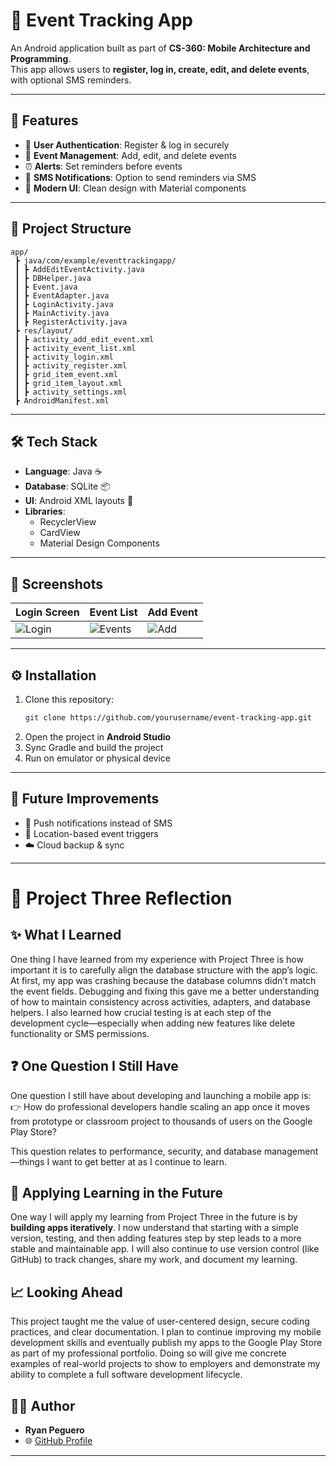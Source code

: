 # 📅 Event Tracking App

An Android application built as part of **CS-360: Mobile Architecture and Programming**.  
This app allows users to **register, log in, create, edit, and delete events**, with optional SMS reminders.

---

## 🚀 Features

- 👤 **User Authentication**: Register & log in securely  
- 📝 **Event Management**: Add, edit, and delete events  
- ⏰ **Alerts**: Set reminders before events  
- 💬 **SMS Notifications**: Option to send reminders via SMS  
- 🎨 **Modern UI**: Clean design with Material components  

---

## 📂 Project Structure

```
app/
 ┣ java/com/example/eventtrackingapp/
 ┃ ┣ AddEditEventActivity.java
 ┃ ┣ DBHelper.java
 ┃ ┣ Event.java
 ┃ ┣ EventAdapter.java
 ┃ ┣ LoginActivity.java
 ┃ ┣ MainActivity.java
 ┃ ┣ RegisterActivity.java
 ┣ res/layout/
 ┃ ┣ activity_add_edit_event.xml
 ┃ ┣ activity_event_list.xml
 ┃ ┣ activity_login.xml
 ┃ ┣ activity_register.xml
 ┃ ┣ grid_item_event.xml
 ┃ ┣ grid_item_layout.xml
 ┃ ┣ activity_settings.xml
 ┣ AndroidManifest.xml
```

---

## 🛠️ Tech Stack

- **Language**: Java ☕  
- **Database**: SQLite 📦  
- **UI**: Android XML layouts 🎨  
- **Libraries**:  
  - RecyclerView  
  - CardView  
  - Material Design Components  

---

## 📸 Screenshots

| Login Screen | Event List | Add Event |
|--------------|------------|-----------|
| ![Login](https://via.placeholder.com/200x400.png?text=Logi) | ![Events](https://via.placeholder.com/200x400.png?text=Event+List) | ![Add](https://via.placeholder.com/200x400.png?text=Add+Event) |

---

## ⚙️ Installation

1. Clone this repository:
   ```bash
   git clone https://github.com/yourusername/event-tracking-app.git
   ```
2. Open the project in **Android Studio**  
3. Sync Gradle and build the project  
4. Run on emulator or physical device  

---

## 🚧 Future Improvements

- 🔔 Push notifications instead of SMS  
- 📍 Location-based event triggers  
- ☁️ Cloud backup & sync  

---
# 📱 Project Three Reflection

## ✨ What I Learned
One thing I have learned from my experience with Project Three is how important it is to carefully align the database structure with the app’s logic. At first, my app was crashing because the database columns didn’t match the event fields. Debugging and fixing this gave me a better understanding of how to maintain consistency across activities, adapters, and database helpers. I also learned how crucial testing is at each step of the development cycle—especially when adding new features like delete functionality or SMS permissions.

## ❓ One Question I Still Have
One question I still have about developing and launching a mobile app is:  
👉 How do professional developers handle scaling an app once it moves from prototype or classroom project to thousands of users on the Google Play Store?  

This question relates to performance, security, and database management—things I want to get better at as I continue to learn.

## 🚀 Applying Learning in the Future
One way I will apply my learning from Project Three in the future is by **building apps iteratively**. I now understand that starting with a simple version, testing, and then adding features step by step leads to a more stable and maintainable app. I will also continue to use version control (like GitHub) to track changes, share my work, and document my learning.

## 📈 Looking Ahead
This project taught me the value of user-centered design, secure coding practices, and clear documentation. I plan to continue improving my mobile development skills and eventually publish my apps to the Google Play Store as part of my professional portfolio. Doing so will give me concrete examples of real-world projects to show to employers and demonstrate my ability to complete a full software development lifecycle.


## 🧑‍💻 Author

- **Ryan Peguero**   
- 🌐 [GitHub Profile](https://github.com/rypeguero)

---
